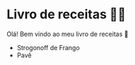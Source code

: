 # Livro de receitas :man_cook:

Olá!  Bem vindo ao meu livro de receitas :wave:

- Strogonoff de Frango
- Pavê 
